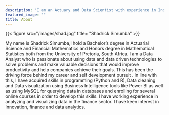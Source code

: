 ```yaml
---
description: 'I am an Actuary and Data Scientist with experience in Insurance, Pension and Business Intelligence.'
featured_image: ""
title: About
---
```

{{< figure src="/images/shad.jpg" title= "Shadrick Simumba" >}}

My name is Shadrick Simumba,I hold a Bachelor’s degree in Actuarial Science and Financial Mathematics and Honors degree in Mathematical Statistics both from the University of Pretoria, South Africa. I am a Data Analyst who is passionate about using data and data driven technologies to solve problems and make valuable decisions that would improve productivity and help companies achieve their goals. This has been the driving force behind my career and self development pursuit . In line with this, I have acquired skills in programming (Python and R), Data cleaning and Data visualization using Business Intelligence tools like  Power BI as well as using MySQL for querying data in databases and enrolling for several online courses in order to develop this skills. I have working experience in analyzing and visualizing data in the finance sector. I have keen interest in Innovation, finance and data analytics.
